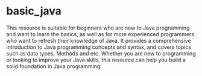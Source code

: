 # basic_java
This resource is suitable for beginners who are new to Java programming and want to learn the basics, 
as well as for more experienced programmers who want to refresh their knowledge of Java. It provides a 
comprehensive introduction to Java programming concepts and syntax, and covers topics such as data types, Methods and etc. 
Whether you are new to programming or looking to improve your Java skills, this resource can help you build a 
solid foundation in Java programming.
